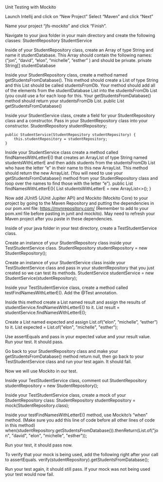 Unit Testing with Mockito


Launch Intellij and click on “New Project” 
Select “Maven” and click “Next”











Name your project “jfs-mockito” and click “Finish”.

Navigate to your java folder in your main directory and create the following classes:
StudentRepository
StudentService

Inside of your StudentRepository class, create an Array of type String and name it studentDatabase. This Array should contain the following names: (“jon”, “david”, “elon”, “michelle”, “esther” ) and should be private.
private String[] studentDatabase

Inside your StudentRepository class, create a method named getStudentsFromDatabase(). This method should create a List of type String and this List should be called studentsFromDb. Your method should add all of the elements from the studentDatabase List into the studentsFromDb List (you could use a for each loop for this. Your getStudentsFromDatabase() method should return your studentsFromDb List.
	public List<String> getStudentsFromDatabase()

Inside your StudentService class, create a field for your StudentRepository class and a constructor. Pass in your StudentRepository class into your constructor.
StudentRepository studentRepository;

   	public StudentService(StudentRepository studentRepository) {
       	this.studentRepository = studentRepository;
   	}

Inside your StudentService class create a method called findNamesWithLetterE() that creates an ArrayList of type String named studentsWithLetterE and then adds students from the studentsFromDb List  who have the letter “e” in their name to this new ArrayList. This method should return the new ArrayList. (You will need to use your getStudentsFromDatabase() method from your StudentRepository class and loop over the names to find those with the letter “e”).
	public List<String> findNamesWithLetterE(){
	List<String> studentsWithLetterE = new ArrayList<>();
	}


Now add JUnit5 (JUnit Jupiter API) and Mockito (Mockito Core) to your project by going to the Maven Repository and putting the dependencies in our pom.xml file: https://mvnrepository.com/
(Remember to add <dependencies></dependencies> to your pom.xml file before pasting in junit and mockito).
May need to refresh your Maven project after you paste in these dependencies.

Inside of your java folder in your test directory, create a TestStudentService class.

Create an instance of your StudentRepository class inside your TestStudentService class.
	StudentRepository studentRepository = new StudentRepository();

Create an instance of your StudentService class inside your TestStudentService class and pass in your studentRepository that you just created so we can test its methods.
	StudentService studentService = new StudentService(studentRepository);

Inside your TestStudentService class, create a method called testFindNamesWithLetterE(). Add the @Test annotation.
	
Inside this method create a List<String> named result and assign the results of studentService.findNamesWithLetterE() to it.
	List<String> result = studentService.findNamesWithLetterE();

Create a List<String> named expected and assign List.of(“elon”, “michelle”, “esther”) to it.
	List<String> expected = List.of("elon", "michelle", "esther");

Use assertEquals and pass in your expected value and your result value. Run your test. It should pass.

Go back to your StudentRepository class and make your getStudentsFromDatabase() method return null, then go back to your TestStudentService class and run your test again. It should fail.

Now we will use Mockito in our test.

Inside your TestStudentService class, comment out StudentRepository studentRepository = new StudentRepository();

Inside your TestStudentService class, create a mock of your StudentRepository class:
	StudentRepository studentRepository = mock(StudentRepository.class);

Inside your testFindNamesWithLetterE() method, use Mockito’s “when” method. (Make sure you add this line of code before all other lines of code in this method)	when(studentRepository.getStudentsFromDatabase()).thenReturn(List.of("jon", "david", "elon", "michelle", "esther"));

Run your test, it should pass now.


To verify that your mock is being used, add the following right after your call to assertEquals.
	verify(studentRepository).getStudentsFromDatabase();

Run your test again, it should still pass. If your mock was not being used your test would now fail.
